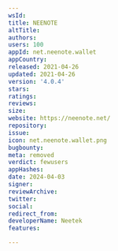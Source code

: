 ```yaml
---
wsId: 
title: NEENOTE
altTitle: 
authors: 
users: 100
appId: net.neenote.wallet
appCountry: 
released: 2021-04-26
updated: 2021-04-26
version: '4.0.4'
stars: 
ratings: 
reviews: 
size: 
website: https://neenote.net/
repository: 
issue: 
icon: net.neenote.wallet.png
bugbounty: 
meta: removed
verdict: fewusers
appHashes: 
date: 2024-04-03
signer: 
reviewArchive: 
twitter: 
social: 
redirect_from: 
developerName: Neetek
features: 

---
```


